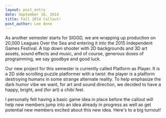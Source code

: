 ```yaml
---
layout: post_entry
date: September 16, 2014
title: Fall 2014 Callout!
post_author: Lee Anne
---
```


As another semester starts for SIGGD, we are wrapping up production on 20,000 Leagues Over the Sea and entering it into the 2015 Independent Games Festival.  A top down shooter with 2D backgrounds and 3D art assets, sound effects and music, and of course, generous doses of programming, we say goodbye and good luck.
  
Our new project for this semester is currently called Platform as Player.  It is a 2D side scrolling puzzle platformer with a twist: the player is a platform destroying humans in some strange alternate reality.  To help emphasize the dark humor vibe we want, for art and sound direction, we decided to have a happy, bright, and (for art) a chibi feel.  
  
I personally felt having a basic game idea in place before the callout will help new members jump into an idea already in progress as well as get potential new members excited about this new idea.  Here's to a big turnout!
